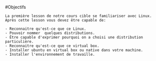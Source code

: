 #Objectifs 

	La première lesson de notre cours cible se familiariser avec Linux. 
	Après cette lesson vous devez être capable de:
	
	- Reconnaitre qu'est-ce que ce Linux. 
	- Pouvoir nommer  quelques distributions. 
	- Être capable d'exprimer pourquoi on a choisi une distribution particulière. 
	- Reconnaitre qu'est-ce que ce virtual box. 
	- Installer ubuntu en virtual box ou native dans votre machine. 
	- Installer l'environnement de travaille.
	
